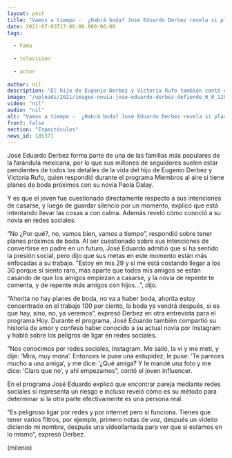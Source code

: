 ```yaml
---
layout: post
title: "Vamos a tiempo -  ¿Habrá boda? José Eduardo Derbez revela si planea casarse pronto con su novia"
date: 2021-07-03T17:06:00.000-06:00
tags:
  
  - Fama
  
  - television
  
  - actor
  
author: nil
description: "El hijo de Eugenio Derbez y Victoria Rufo también contó cómo fue que él y Paola Dalay se conocieron. "
image: "/uploads/2021/images-novia-jose-eduardo-derbez-defiende_0_0_1200_747.jpg"
video: "nil"
audio: "nil"
alt: "Vamos a tiempo -  ¿Habrá boda? José Eduardo Derbez revela si planea casarse pronto con su novia"
front: false
section: "Espectáculos"
news_id: 185371
---
```


José Eduardo Derbez forma parte de una de las familias más populares de la farándula mexicana, por lo que sus millones de seguidores suelen estar pendientes de todos los detalles de la vida del hijo de Eugenio Derbez y Victoria Rufo, quien respondió durante el programa Miembros al aire si tiene planes de boda próximos con su novia Paola Dalay. 

Y es que el joven fue cuestionado directamente respecto a sus intenciones de casarse, y luego de guardar silencio por un momento, explicó que está intentando llevar las cosas a con calma. Además reveló cómo conoció a su novia en redes sociales. 

“No ¿Por qué?, no, vamos bien, vamos a tiempo”, respondió sobre tener planes próximos de boda. 
Al ser cuestionado sobre sus intenciones de convertirse en padre en un futuro, José Eduardo admitió que sí ha sentido la presión social, pero dijo que sus metas en este momento están más enfocadas a su trabajo. 
“Estoy en mis 29 y sí me está costando llegar a los 30 porque sí siento raro, más aparte que todos mis amigos se están casando de que los amigos empiezan a casarse, y la novia de repente te comenta, y de repente más amigos con hijos…”, dijo. 

“Ahorita no hay planes de boda, no va a haber boda, ahorita estoy concentrado en el trabajo 100 por ciento, la boda ya vendrá después, si es que hay, sino, no, ya veremos”, expresó Derbez en otra entrevista para el programa Hoy. 
Durante el programa, José Eduardo también compartió su historia de amor y confesó haber conocido a su actual novia por Instagram y habló sobre los peligros de ligar en redes sociales.

“Nos conocimos por redes sociales, Instagram. Me salió, la vi y me metí, y dije: ‘Mira, muy mona’.  Entonces le puse una estupidez, le puse: ‘Te pareces mucho a una amiga’, y me dice: ‘¿Qué amiga? Y le mandé una foto y me dice: ‘Claro que no’, y ahí empezamos”, contó el joven influencer. 

En el programa José Eduardo explicó que encontrar pareja mediante redes sociales sí representa un riesgo e incluso reveló cómo es su método para determinar si la otra parte efectivamente es una persona real.

“Es peligroso ligar por redes y por internet pero sí funciona. Tienes que tener varios filtros, por ejemplo, primero notas de voz, después un videito diciendo mi nombre, después una videollamada para ver que si estamos en lo mismo”, expresó Derbez. 

(milenio)